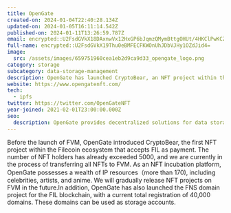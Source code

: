 ```yaml
---
title: OpenGate
created-on: 2024-01-04T22:40:28.134Z
updated-on: 2024-01-05T16:11:14.542Z
published-on: 2024-01-11T13:26:59.787Z
email: encrypted::U2FsdGVkX18DAxnwVx12HxGP6bJqmzQMymBttgOHUt/4HKClPwKCZTxMTftLffJX
full-name: encrypted::U2FsdGVkX19Thu0eBMFECFKWOnUhJDbVJHy1OZdJid4=
image:
  src: /assets/images/659751960cea1eb2d9ca9d33_opengate_logo.png
category: storage
subcategory: data-storage-management
description: OpenGate has launched CryptoBear, an NFT project within the Filecoin ecosystem.
website: https://www.opengatenft.com/
tech:
  - ipfs
twitter: https://twitter.com/OpenGateNFT
year-joined: 2021-02-01T23:00:00.000Z
seo:
  description: OpenGate provides decentralized solutions for data storage and management.
---
```


Before the launch of FVM, OpenGate introduced CryptoBear, the first NFT project within the Filecoin ecosystem that accepts FIL as payment. The number of NFT holders has already exceeded 5000, and we are currently in the process of transferring all NFTs to FVM. As an NFT incubation platform, OpenGate possesses a wealth of IP resources（more than 170), including celebrities, artists, and anime. We will gradually release NFT projects on FVM in the future.In addition, OpenGate has also launched the FNS domain project for the FIL blockchain, with a current total registration of 40,000 domains. These domains can be used as storage accounts.

